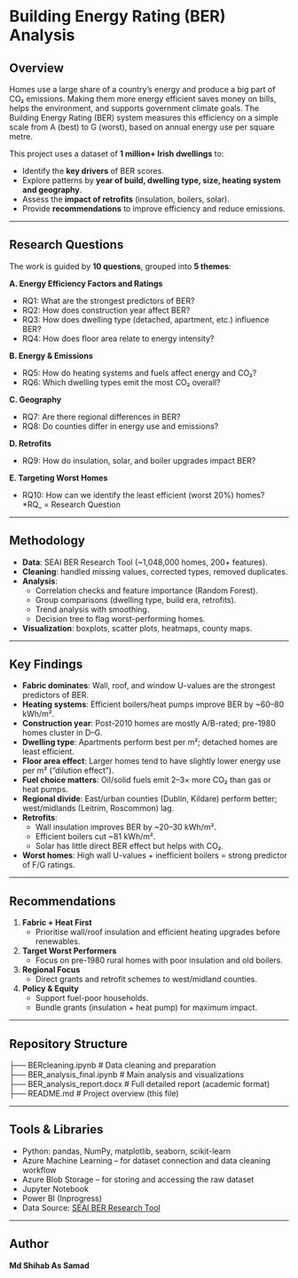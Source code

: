 # Building Energy Rating (BER) Analysis

## Overview
Homes use a large share of a country’s energy and produce a big part of CO₂ emissions. Making them more energy efficient saves money on bills, helps the environment, and supports government climate goals. The Building Energy Rating (BER) system measures this efficiency on a simple scale from A (best) to G (worst), based on annual energy use per square metre.  

This project uses a dataset of **1 million+ Irish dwellings** to:
- Identify the **key drivers** of BER scores.  
- Explore patterns by **year of build, dwelling type, size, heating system and geography**.  
- Assess the **impact of retrofits** (insulation, boilers, solar).  
- Provide **recommendations** to improve efficiency and reduce emissions.  

---

## Research Questions
The work is guided by **10 questions**, grouped into **5 themes**:

**A. Energy Efficiency Factors and Ratings**

- RQ1: What are the strongest predictors of BER?  
- RQ2: How does construction year affect BER?  
- RQ3: How does dwelling type (detached, apartment, etc.) influence BER?  
- RQ4: How does floor area relate to energy intensity?  

**B. Energy & Emissions**
- RQ5: How do heating systems and fuels affect energy and CO₂?  
- RQ6: Which dwelling types emit the most CO₂ overall?  

**C. Geography**
- RQ7: Are there regional differences in BER?  
- RQ8: Do counties differ in energy use and emissions?  

**D. Retrofits**
- RQ9: How do insulation, solar, and boiler upgrades impact BER?  

**E. Targeting Worst Homes**
- RQ10: How can we identify the least efficient (worst 20%) homes?  
*RQ_ = Research Question
---

## Methodology
- **Data**: SEAI BER Research Tool (~1,048,000 homes, 200+ features).  
- **Cleaning**: handled missing values, corrected types, removed duplicates.  
- **Analysis**:  
  - Correlation checks and feature importance (Random Forest).  
  - Group comparisons (dwelling type, build era, retrofits).  
  - Trend analysis with smoothing.  
  - Decision tree to flag worst-performing homes.  
- **Visualization**: boxplots, scatter plots, heatmaps, county maps.  

---

## Key Findings
- **Fabric dominates**: Wall, roof, and window U-values are the strongest predictors of BER.  
- **Heating systems**: Efficient boilers/heat pumps improve BER by ~60–80 kWh/m².  
- **Construction year**: Post-2010 homes are mostly A/B-rated; pre-1980 homes cluster in D–G.  
- **Dwelling type**: Apartments perform best per m²; detached homes are least efficient.  
- **Floor area effect**: Larger homes tend to have slightly lower energy use per m² (“dilution effect”).  
- **Fuel choice matters**: Oil/solid fuels emit 2–3× more CO₂ than gas or heat pumps.  
- **Regional divide**: East/urban counties (Dublin, Kildare) perform better; west/midlands (Leitrim, Roscommon) lag.  
- **Retrofits**:  
  - Wall insulation improves BER by ~20–30 kWh/m².  
  - Efficient boilers cut ~81 kWh/m².  
  - Solar has little direct BER effect but helps with CO₂.  
- **Worst homes**: High wall U-values + inefficient boilers = strong predictor of F/G ratings.  

---

## Recommendations
1. **Fabric + Heat First**  
   - Prioritise wall/roof insulation and efficient heating upgrades before renewables.  
2. **Target Worst Performers**  
   - Focus on pre-1980 rural homes with poor insulation and old boilers.  
3. **Regional Focus**  
   - Direct grants and retrofit schemes to west/midland counties.  
4. **Policy & Equity**  
   - Support fuel-poor households.  
   - Bundle grants (insulation + heat pump) for maximum impact.  

---
## Repository Structure
├── BERcleaning.ipynb          # Data cleaning and preparation  
├── BER_analysis_final.ipynb   # Main analysis and visualizations  
├── BER_analysis_report.docx   # Full detailed report (academic format)  
├── README.md                  # Project overview (this file)  

---

## Tools & Libraries
- Python: pandas, NumPy, matplotlib, seaborn, scikit-learn
- Azure Machine Learning – for dataset connection and data cleaning workflow  
- Azure Blob Storage – for storing and accessing the raw dataset
- Jupyter Notebook  
- Power BI (Inprogress)
- Data Source: [SEAI BER Research Tool](https://ndber.seai.ie/BERResearchTool/ber/search.aspx)  

---

## Author
**Md Shihab As Samad**  
